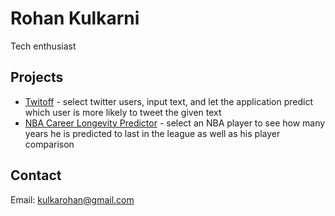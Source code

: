 # Rohan Kulkarni

Tech enthusiast

## Projects

- [Twitoff](https://twitoff-kulkarohan.herokuapp.com/) - select twitter users, input text, and let the application predict which user is more likely to tweet the given text
- [NBA Career Longevity Predictor](https://nba-clp.netlify.com/) - select an NBA player to see how many years he is predicted to last in the league as well as his player comparison

## Contact

Email: [kulkarohan@gmail.com](mailto:kulkarohan@gmail.com)  
 
